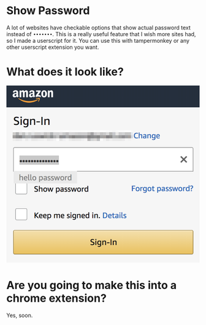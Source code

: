 # Show Password
 A lot of websites have checkable options that show actual password text instead of `•••••••`. This is a really useful feature that I wish more sites had, so I made a userscript for it. You can use this with tampermonkey or any other userscript extension you want.
 
 # What does it look like?
![Example](https://raw.githubusercontent.com/djru/show_pw/master/example1.png)

# Are you going to make this into a chrome extension?
Yes, soon.
